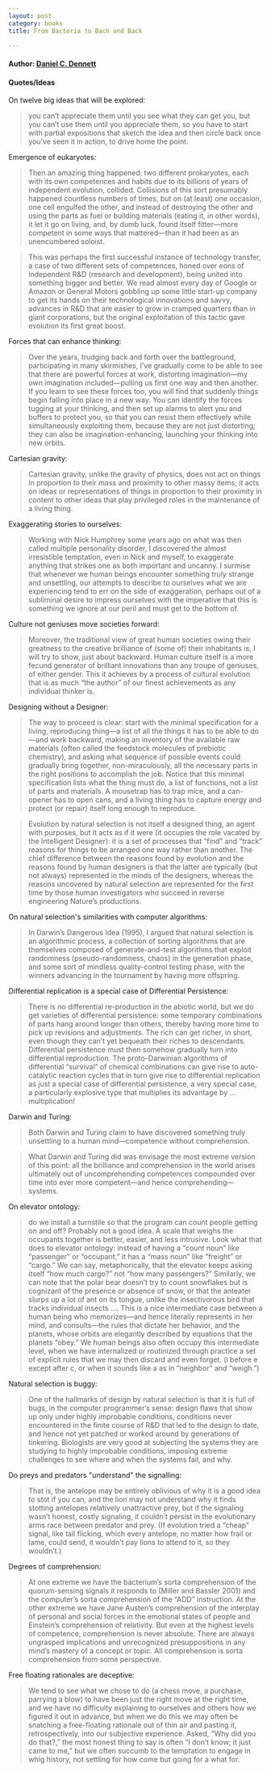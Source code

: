 ```yaml
---
layout: post
category: books
title: From Bacteria to Bach and Back

---
```


#### Author: [Daniel C. Dennett](http://ase.tufts.edu/cogstud/dennett/)

#### Quotes/Ideas

On twelve big ideas that will be explored:

>you can’t appreciate them until you see what they can get you, but you can’t use them until you appreciate them, so you have to start with partial expositions that sketch the idea and then circle back once you’ve seen it in action, to drive home the point.

Emergence of eukaryotes:

>Then an amazing thing happened: two different prokaryotes, each with its own competences and habits due to its billions of years of independent evolution, collided. Collisions of this sort presumably happened countless numbers of times, but on (at least) one occasion, one cell engulfed the other, and instead of destroying the other and using the parts as fuel or building materials (eating it, in other words), it let it go on living, and, by dumb luck, found itself fitter—more competent in some ways that mattered—than it had been as an unencumbered soloist.

>This was perhaps the first successful instance of technology transfer, a case of two different sets of competences, honed over eons of independent R&D (research and development), being united into something bigger and better. We read almost every day of Google or Amazon or General Motors gobbling up some little start-up company to get its hands on their technological innovations and savvy, advances in R&D that are easier to grow in cramped quarters than in giant corporations, but the original exploitation of this tactic gave evolution its first great boost.

Forces that can enhance thinking:

>Over the years, trudging back and forth over the battleground, participating in many skirmishes, I’ve gradually come to be able to see that there are powerful forces at work, distorting imagination—my own imagination included—pulling us first one way and then another. If you learn to see these forces too, you will find that suddenly things begin falling into place in a new way. You can identify the forces tugging at your thinking, and then set up alarms to alert you and buffers to protect you, so that you can resist them effectively while simultaneously exploiting them, because they are not just distorting; they can also be imagination-enhancing, launching your thinking into new orbits.

Cartesian gravity:

>Cartesian gravity, unlike the gravity of physics, does not act on things in proportion to their mass and proximity to other massy items; it acts on ideas or representations of things in proportion to their proximity in content to other ideas that play privileged roles in the maintenance of a living thing.

Exaggerating stories to ourselves:

>Working with Nick Humphrey some years ago on what was then called multiple personality disorder, I discovered the almost irresistible temptation, even in Nick and myself, to exaggerate anything that strikes one as both important and uncanny. I surmise that whenever we human beings encounter something truly strange and unsettling, our attempts to describe to ourselves what we are experiencing tend to err on the side of exaggeration, perhaps out of a subliminal desire to impress ourselves with the imperative that this is something we ignore at our peril and must get to the bottom of.

Culture not geniuses move societies forward:

>Moreover, the traditional view of great human societies owing their greatness to the creative brilliance of (some of) their inhabitants is, I will try to show, just about backward. Human culture itself is a more fecund generator of brilliant innovations than any troupe of geniuses, of either gender. This it achieves by a process of cultural evolution that is as much “the author” of our finest achievements as any individual thinker is.

Designing without a Designer:

>The way to proceed is clear: start with the minimal specification for a living, reproducing thing—a list of all the things it has to be able to do—and work backward, making an inventory of the available raw materials (often called the feedstock molecules of prebiotic chemistry), and asking what sequence of possible events could gradually bring together, non-miraculously, all the necessary parts in the right positions to accomplish the job. Notice that this minimal specification lists what the thing must do, a list of functions, not a list of parts and materials. A mousetrap has to trap mice, and a can-opener has to open cans, and a living thing has to capture energy and protect (or repair) itself long enough to reproduce.

>Evolution by natural selection is not itself a designed thing, an agent with purposes, but it acts as if it were (it occupies the role vacated by the Intelligent Designer): it is a set of processes that “find” and “track” reasons for things to be arranged one way rather than another. The chief difference between the reasons found by evolution and the reasons found by human designers is that the latter are typically (but not always) represented in the minds of the designers, whereas the reasons uncovered by natural selection are represented for the first time by those human investigators who succeed in reverse engineering Nature’s productions.

On natural selection's similarities with computer algorithms:

>In Darwin’s Dangerous Idea (1995), I argued that natural selection is an algorithmic process, a collection of sorting algorithms that are themselves composed of generate-and-test algorithms that exploit randomness (pseudo-randomness, chaos) in the generation phase, and some sort of mindless quality-control testing phase, with the winners advancing in the tournament by having more offspring.

Differential replication is a special case of Differential Persistence:

>There is no differential re-production in the abiotic world, but we do get varieties of differential persistence: some temporary combinations of parts hang around longer than others, thereby having more time to pick up revisions and adjustments. The rich can get richer, in short, even though they can’t yet bequeath their riches to descendants. Differential persistence must then somehow gradually turn into differential reproduction. The proto-Darwinian algorithms of differential “survival” of chemical combinations can give rise to auto-catalytic reaction cycles that in turn give rise to differential replication as just a special case of differential persistence, a very special case, a particularly explosive type that multiplies its advantage by … multiplication!

Darwin and Turing:

>Both Darwin and Turing claim to have discovered something truly unsettling to a human mind—competence without comprehension.

>What Darwin and Turing did was envisage the most extreme version of this point: all the brilliance and comprehension in the world arises ultimately out of uncomprehending competences compounded over time into ever more competent—and hence comprehending—systems.

On elevator ontology:

>do we install a turnstile so that the program can count people getting on and off? Probably not a good idea. A scale that weighs the occupants together is better, easier, and less intrusive. Look what that does to elevator ontology: instead of having a “count noun” like “passenger” or “occupant,” it has a “mass noun” like “freight” or “cargo.” We can say, metaphorically, that the elevator keeps asking itself “how much cargo?” not “how many passengers?” Similarly, we can note that the polar bear doesn’t try to count snowflakes but is cognizant of the presence or absence of snow, or that the anteater slurps up a lot of ant on its tongue, unlike the insectivorous bird that tracks individual insects .... This is a nice intermediate case between a human being who memorizes—and hence literally represents in her mind, and consults—the rules that dictate her behavior, and the planets, whose orbits are elegantly described by equations that the planets “obey.” We human beings also often occupy this intermediate level, when we have internalized or routinized through practice a set of explicit rules that we may then discard and even forget. (i before e except after c, or when it sounds like a as in “neighbor” and “weigh.”)

Natural selection is buggy:

>One of the hallmarks of design by natural selection is that it is full of bugs, in the computer programmer’s sense: design flaws that show up only under highly improbable conditions, conditions never encountered in the finite course of R&D that led to the design to date, and hence not yet patched or worked around by generations of tinkering. Biologists are very good at subjecting the systems they are studying to highly improbable conditions, imposing extreme challenges to see where and when the systems fail, and why.

Do preys and predators "understand" the signalling:

>That is, the antelope may be entirely oblivious of why it is a good idea to stot if you can, and the lion may not understand why it finds stotting antelopes relatively unattractive prey, but if the signaling wasn’t honest, costly signaling, it couldn’t persist in the evolutionary arms race between predator and prey. (If evolution tried a “cheap” signal, like tail flicking, which every antelope, no matter how frail or lame, could send, it wouldn’t pay lions to attend to it, so they wouldn’t.)

Degrees of comprehension:

>At one extreme we have the bacterium’s sorta comprehension of the quorum-sensing signals it responds to (Miller and Bassler 2001) and the computer’s sorta comprehension of the “ADD” instruction. At the other extreme we have Jane Austen’s comprehension of the interplay of personal and social forces in the emotional states of people and Einstein’s comprehension of relativity. But even at the highest levels of competence, comprehension is never absolute. There are always ungrasped implications and unrecognized presuppositions in any mind’s mastery of a concept or topic. All comprehension is sorta comprehension from some perspective.

Free floating rationales are deceptive:

>We tend to see what we chose to do (a chess move, a purchase, parrying a blow) to have been just the right move at the right time, and we have no difficulty explaining to ourselves and others how we figured it out in advance, but when we do this we may often be snatching a free-floating rationale out of thin air and pasting it, retrospectively, into our subjective experience. Asked, “Why did you do that?,” the most honest thing to say is often “I don’t know; it just came to me,” but we often succumb to the temptation to engage in whig history, not settling for how come but going for a what for.
